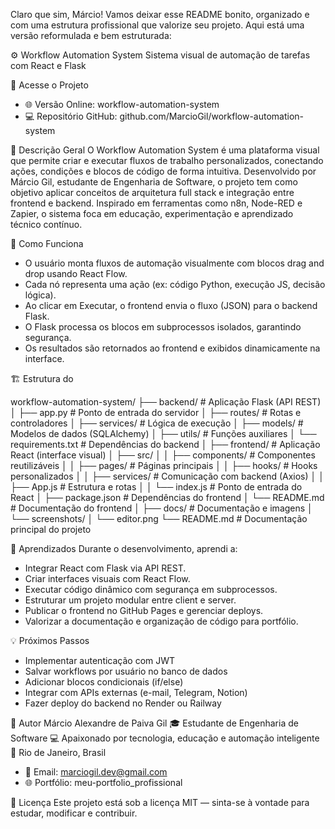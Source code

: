 Claro que sim, Márcio! Vamos deixar esse README bonito, organizado e com uma estrutura profissional que valorize seu projeto. Aqui está uma versão reformulada e bem estruturada:

⚙️ Workflow Automation System
Sistema visual de automação de tarefas com React e Flask

🔗 Acesse o Projeto
- 🌐 Versão Online: workflow-automation-system
- 💻 Repositório GitHub: github.com/MarcioGil/workflow-automation-system

🧭 Descrição Geral
O Workflow Automation System é uma plataforma visual que permite criar e executar fluxos de trabalho personalizados, conectando ações, condições e blocos de código de forma intuitiva.
Desenvolvido por Márcio Gil, estudante de Engenharia de Software, o projeto tem como objetivo aplicar conceitos de arquitetura full stack e integração entre frontend e backend.
Inspirado em ferramentas como n8n, Node-RED e Zapier, o sistema foca em educação, experimentação e aprendizado técnico contínuo.

🧩 Como Funciona
- O usuário monta fluxos de automação visualmente com blocos drag and drop usando React Flow.
- Cada nó representa uma ação (ex: código Python, execução JS, decisão lógica).
- Ao clicar em Executar, o frontend envia o fluxo (JSON) para o backend Flask.
- O Flask processa os blocos em subprocessos isolados, garantindo segurança.
- Os resultados são retornados ao frontend e exibidos dinamicamente na interface.

🏗️ Estrutura do 

workflow-automation-system/
├── backend/                  # Aplicação Flask (API REST)
│   ├── app.py                # Ponto de entrada do servidor
│   ├── routes/               # Rotas e controladores
│   ├── services/             # Lógica de execução
│   ├── models/               # Modelos de dados (SQLAlchemy)
│   ├── utils/                # Funções auxiliares
│   └── requirements.txt      # Dependências do backend
│
├── frontend/                 # Aplicação React (interface visual)
│   ├── src/
│   │   ├── components/       # Componentes reutilizáveis
│   │   ├── pages/            # Páginas principais
│   │   ├── hooks/            # Hooks personalizados
│   │   ├── services/         # Comunicação com backend (Axios)
│   │   ├── App.js            # Estrutura e rotas
│   │   └── index.js          # Ponto de entrada do React
│   ├── package.json          # Dependências do frontend
│   └── README.md             # Documentação do frontend
│
├── docs/                     # Documentação e imagens
│   └── screenshots/
│       └── editor.png
└── README.md                 # Documentação principal do projeto



🧠 Aprendizados
Durante o desenvolvimento, aprendi a:
- Integrar React com Flask via API REST.
- Criar interfaces visuais com React Flow.
- Executar código dinâmico com segurança em subprocessos.
- Estruturar um projeto modular entre client e server.
- Publicar o frontend no GitHub Pages e gerenciar deploys.
- Valorizar a documentação e organização de código para portfólio.

💡 Próximos Passos
- Implementar autenticação com JWT
- Salvar workflows por usuário no banco de dados
- Adicionar blocos condicionais (if/else)
- Integrar com APIs externas (e-mail, Telegram, Notion)
- Fazer deploy do backend no Render ou Railway

💬 Autor
Márcio Alexandre de Paiva Gil
🎓 Estudante de Engenharia de Software
💻 Apaixonado por tecnologia, educação e automação inteligente
📍 Rio de Janeiro, Brasil
- 📧 Email: marciogil.dev@gmail.com
- 🌐 Portfólio: meu-portfolio_profissional

📝 Licença
Este projeto está sob a licença MIT — sinta-se à vontade para estudar, modificar e contribuir.
